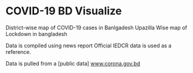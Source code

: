 # COVID-19 BD Visualize
District-wise map of COVID-19 cases in Banlgadesh
Upazilla Wise map of Lockdown in bangladesh

Data is compiled using news report
Official IEDCR data is used as a reference.

Data is pulled from a [public data] www.corona.gov.bd

